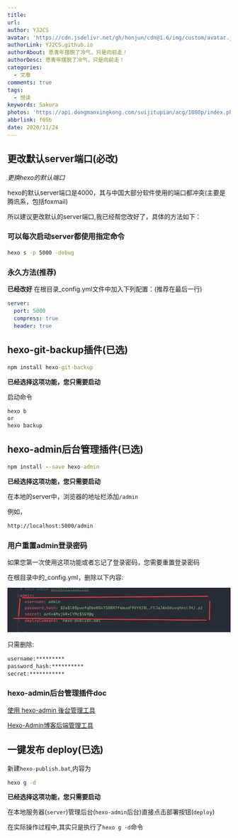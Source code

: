 ```yaml
---
title: 
url: 
author: YJ2CS
avatar: 'https://cdn.jsdelivr.net/gh/honjun/cdn@1.6/img/custom/avatar.jpg'
authorLink: YJ2CS.github.io
authorAbout: 愿青年摆脱了冷气，只是向前走！
authorDesc: 愿青年摆脱了冷气，只是向前走！
categories:
  - 文章
comments: true
tags:
  - 悦读
keywords: Sakura
photos: 'https://api.dongmanxingkong.com/suijitupian/acg/1080p/index.php'
abbrlink: f05b
date: 2020/11/24
---
```

## 更改默认server端口(必改)
*更换hexo的默认端口*

hexo的默认server端口是4000，其与中国大部分软件使用的端口都冲突(主要是腾讯系，包括foxmail)

所以建议更改默认的server端口,我已经帮您改好了，具体的方法如下：

### 可以每次启动server都使用指定命令

```cmd
hexo s -p 5000 -debug
```

### 永久方法(推荐)
**已经改好**
在根目录_config.yml文件中加入下列配置：(推荐在最后一行)

```yaml
server:
  port: 5000
  compress: true
  header: true
```

## hexo-git-backup插件(已选)

```cmd
npm install hexo-git-backup
```
**已经选择这项功能，您只需要启动**

启动命令
```shell
hexo b
or
hexo backup
```

## hexo-admin后台管理插件(已选)

```cmd
npm install --save hexo-admin
```
**已经选择这项功能，您只需要启动**

在本地的server中，浏览器的地址栏添加`/admin`

例如，
```txt
http://localhost:5000/admin
```


### 用户重置admin登录密码
如果您第一次使用这项功能或者忘记了登录密码，您需要重置登录密码

在根目录中的_config.yml，删除以下内容:

![](README_images/9c0a6a7c.png)

只需删除:

```cmd
username:*********
password_hash:**********
secret:***********
```
### hexo-admin后台管理插件doc

[使用 hexo-admin 後台管理工具](https://ed521.github.io/2019/08/hexo-admin/)

[Hexo-Admin博客后端管理工具](https://thistgg.github.io/2017/03/23/Hexo-Admin%E5%8D%9A%E5%AE%A2%E5%90%8E%E7%AB%AF%E7%AE%A1%E7%90%86%E5%B7%A5%E5%85%B7/)

## 一键发布 deploy(已选)

新建`hexo-publish.bat`,内容为

```cmd
hexo g -d
```
**已经选择这项功能，您只需要启动**

在本地服务器(`server`)管理后台(`hexo-admin`后台)直接点击部署按钮(`deploy`)

在实际操作过程中,其实只是执行了`hexo g -d`命令